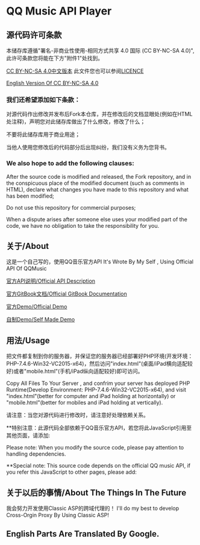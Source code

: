 # QQ Music API Player

## 源代码许可条款
本储存库遵循"署名-非商业性使用-相同方式共享 4.0 国际 (CC BY-NC-SA 4.0)",此许可条款您将能在下方"附件1"处找到。

[CC BY-NC-SA 4.0中文版本](https://creativecommons.org/licenses/by-nc-sa/4.0/deed.zh) 此文件您也可以参阅[LICENCE](https://github.com/i-am-a-loser-using-windows-server/qqmusic-player/blob/master/LICENSE)

[English Version Of CC BY-NC-SA 4.0](https://creativecommons.org/licenses/by-nc-sa/4.0/deed.en)

### 我们还希望添加如下条款：

  对源代码作出修改并发布后Fork本仓库，并在修改后的文档显眼处(例如在HTML处注释)，声明您对此储存库做出了什么修改，修改了什么；
  
  不要将此储存库用于商业用途；
  
  当他人使用您修改后的代码部分后出现纠纷，我们没有义务为您背书。
  
### We also hope to add the following clauses:

  After the source code is modified and released, the Fork repository, and in the conspicuous place of the modified document (such as comments in HTML), declare what changes you have made to this repository and what has been modified;
  
  Do not use this repository for commercial purposes;
  
  When a dispute arises after someone else uses your modified part of the code, we have no obligation to take the responsibility for you.
  
## 关于/About

这是一个自己写的，使用QQ音乐官方API
It's Wrote By My Self , Using Official API Of QQMusic


[官方API说明/Official API Description](https://y.qq.com/m/api/open/index.html)

[官方GitBook文档/Official GitBook Documentation](https://xingqiao.gitbooks.io/qmplayer/content/)

[官方Demo/Official Demo](http://y.qq.com/m/demo/2017/player.html)

[自制Demo/Self Made Demo](http://39.101.194.181/proj/qqmusic/)


## 用法/Usage

把文件都复制到你的服务器，并保证您的服务器已经部署好PHP环境(开发环境：PHP-7.4.6-Win32-VC2015-x64)，然后访问"index.html"(桌面/iPad横向适配较好)或者"mobile.html"(手机/iPad纵向适配较好)即可访问。

Copy All Files To Your Server , and confrim your server has deployed PHP Runtime(Develop Environment: PHP-7.4.6-Win32-VC2015-x64), and visit "index.html"(better for computer and iPad holding at horizontally) or "mobile.html"(better for mobiles and iPad holding at vertically).

请注意：当您对源代码进行修改时，请注意好处理依赖关系。

  **特别注意：此源代码全部依赖于QQ音乐官方API，若您将此JavaScript引用至其他页面，请添加:<script src="https://y.gtimg.cn/music/h5/player/player.js?max_age=2592000"></script>
    

Please note: When you modify the source code, please pay attention to handling dependencies. 

  **Special note: This source code depends on the official QQ music API, if you refer this JavaScript to other pages, please add:
    <script src="https://y.gtimg.cn/music/h5/player/player.js?max_age=2592000"></script>
## 关于以后的事情/About The Things In The Future

我会努力开发使用Classic ASP的跨域代理的！
I'll do my best to develop Cross-Orgin Proxy By Using Classic ASP!


## English Parts Are Translated By Google.
